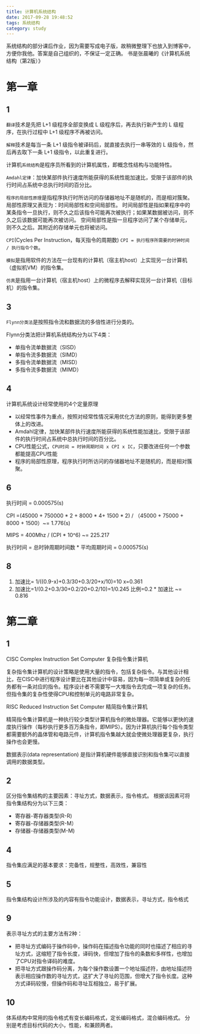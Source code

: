 ```yaml
---
title: 计算机系统结构
date: 2017-09-28 19:48:52
tags: 系统结构
category: study
---
```


系统结构的部分课后作业，因为需要写成电子版，故稍微整理下也放入到博客中，方便你我他。答案是自己组织的，不保证一定正确。
书是张晨曦的《计算机系统结构（第2版）》

<!-- more -->

# 第一章

## 1

`翻译`技术是先把 L+1 级程序全部变换成 L 级程序后，再去执行新产生的 L 级程序，在执行过程中 L+1 级程序不再被访问。

`解释`技术是每当一条 L+1 级指令被译码后，就直接去执行一串等效的 L 级指令，然后再去取下一条 L+1 级指令，以此重复进行。

计算机`系统结构`是程序员所看到的计算机属性，即概念性结构与功能特性。

`Amdahl定律`：加快某部件执行速度所能获得的系统性能加速比，受限于该部件的执行时间占系统中总执行时间的百分比。

`程序的局部性原理`是指程序执行时所访问的存储器地址不是随机的，而是相对簇聚。局部性原理又表现为：时间局部性和空间局部性。
时间局部性是指如果程序中的某条指令一旦执行，则不久之后该指令可能再次被执行；如果某数据被访问，则不久之后该数据可能再次被访问。
空间局部性是指一旦程序访问了某个存储单元，则不久之后。其附近的存储单元也将被访问。

`CPI`(Cycles Per Instruction，每天指令的周期数) `CPI = 执行程序所需要的时钟时间 / 执行指令个数`。

`模拟`是指用软件的方法在一台现有的计算机（宿主机host）上实现另一台计算机（虚拟机VM）的指令集。

`仿真`是指用一台计算机（宿主机host）上的微程序去解释实现另一台计算机（目标机）的指令集。

## 3

`Flynn分类法`是按照指令流和数据流的多倍性进行分类的。

Flynn分类法把计算机系统结构分为以下4类：

* 单指令流单数据流（SISD）
* 单指令流多数据流（SIMD）
* 多指令流单数据流（MISD）
* 多指令流多数据流（MIMD）

## 4

计算机系统设计经常使用的4个定量原理

* 以经常性事件为重点，按照对经常性情况采用优化方法的原则，能得到更多整体上的改进。
* Amdahl定律，加快某部件执行速度所能获得的系统性能加速比，受限于该部件的执行时间占系统中总执行时间的百分比。
* CPU性能公式，`CPU时间 = 时钟周期时间 x CPI x IC`，只要改进任何一个参数都能提高CPU性能
* 程序的局部性原理，程序执行时所访问的存储器地址不是随机的，而是相对簇聚。

## 6

执行时间 = 0.000575(s)

CPI =(45000 + 750000 * 2 + 8000 * 4+ 1500 * 2) / （45000 + 75000 + 8000 + 1500）~= 1.776(s) 

MIPS = 400Mhz / (CPI * 10^6) ~= 225.217 

执行时间 = 总时钟周期时间数 * 平均周期时间 = 0.000575(s) 

## 8

1. 	加速比= 1/((0.9-x)+0.3/30+0.3/20+x/10)=10  x=0.361
2.	加速比=1/(0.2+0.3/30+0.2/20+0.2/10)=1/0.245 比例=0.2 * 加速比 ~= 0.816 

# 第二章

## 1

CISC Complex Instruction Set Computer 复杂指令集计算机

复杂指令集计算机的设计策略是使用大量的指令，包括复杂指令。与其他设计相比，在CISC中进行程序设计要比在其他设计中容易，因为每一项简单或复杂的任务都有一条对应的指令。程序设计者不需要写一大堆指令去完成一项复杂的任务。 但指令集的复杂性使得CPU和控制单元的电路非常复杂。

RISC Reduced Instruction Set Computer 精简指令集计算机

精简指令集计算机是一种执行较少类型计算机指令的微处理器。它能够以更快的速度执行操作（每秒执行更多百万条指令，即MIPS）。因为计算机执行每个指令类型都需要额外的晶体管和电路元件，计算机指令集越大就会使微处理器更复杂，执行操作也会更慢。

数据表示(data representation) 是指计算机硬件能够直接识别和指令集可以直接调用的数据类型。

## 2

区分指令集结构的主要因素：寻址方式，数据表示，指令格式。
根据该因素可将指令集结构分为以下三类：
* 寄存器-寄存器类型(R-R)
* 寄存器-存储器类型(R-M）
* 存储器-存储器类型(M-M)

## 4

指令集应满足的基本要求：完备性，规整性，高效性，兼容性

## 5

指令集结构设计所涉及的内容有指令功能设计，数据表示，寻址方式，指令格式 

## 9

表示寻址方式的主要方法有2种：
* 把寻址方式编码于操作码中，操作码在描述指令功能的同时也描述了相应的寻址方式，这缩短了指令长度，译码快，但增加了指令的条数和多样性，也增加了CPU对指令译码的难度。
* 把寻址方式跟操作码分离，为每个操作数设置一个地址描述符，由地址描述符表示相应操作数的寻址方式，这扩大了寻址的范围，但增大了指令长度。这种方式译码较慢，但操作码和寻址互相独立，易于扩展。

## 10

体系结构中常用的指令格式有变长编码格式，定长编码格式，混合编码格式。
分别是考虑目标代码的大小，性能，和兼顾两者。

